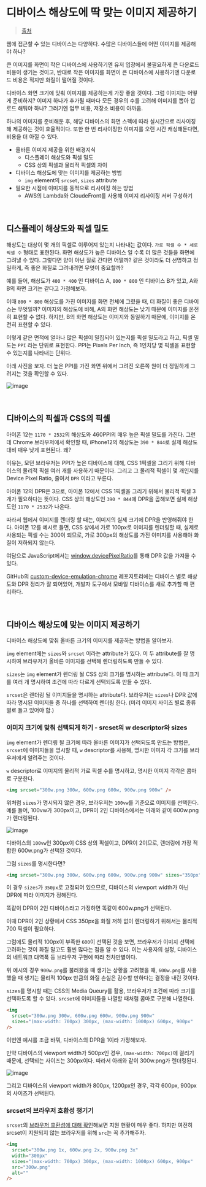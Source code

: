 # 디바이스 해상도에 딱 맞는 이미지 제공하기

> [출처](https://blog.hoseung.me/2023-04-02-provide-fit-image)

웹에 접근할 수 있는 디바이스는 다양하다. 수많은 디바이스들에 어떤 이미지를 제공해야 하나?

큰 이미지를 화면이 작은 디바이스에 사용하기엔 유저 입장에서 불필요하게 큰 다운로드 비용이 생기는 것이고, 반대로 작은 이미지를 화면이 큰 디바이스에 사용하기엔 다운로드 비용은 적지만 화질이 떨어질 것이다.

디바이스 화면 크기에 맞춰 이미지를 제공하는게 가장 좋을 것이다. 그럼 이미지는 어떻게 준비하지? 이미지 하나가 추가될 때마다 모든 경우의 수를 고려해 이미지를 뽑아 업로드 해둬야 하나? 그러기엔 업무 비용, 저장소 비용이 아까움.

하나의 이미지를 준비해둔 후, 해당 디바이스의 화면 스펙에 따라 실시간으로 리사이징해 제공하는 것이 효율적이다. 또한 한 번 리사이징한 이미지를 오랜 시간 캐싱해둔다면, 비용을 더 아낄 수 있다.

- 올바른 이미지 제공을 위한 배경지식
  - 디스플레이 해상도와 픽셀 밀도
  - CSS 상의 픽셀과 물리적 픽셀의 차이
- 디바이스 해상도에 맞는 이미지를 제공하는 방법
  - `img` element의 `srcset`, `sizes` attribute
- 필요한 시점에 이미지를 동적으로 리사이징 하는 방법
  - AWS의 Lambda와 CloudeFront를 사용해 이미지 리사이징 서버 구성하기

<br/>

## 디스플레이 해상도와 픽셀 밀도

해상도는 대상이 몇 개의 픽셀로 이루어져 있는지 나타내는 값이다. `가로 픽셀 수 * 세로 픽셀 수` 형태로 표현된다. 화면 해상도가 높은 디바이스 일 수록 더 많은 것들을 화면에 그려낼 수 있다. 그렇다면 양이 아닌 질로 간다면 어떨까? 같은 것이라도 더 선명하고 정밀하게, 즉 좋은 화질로 그려내려면 무엇이 중요할까?

예를 들어, 해상도가 `400 * 400` 인 디바이스 A, `800 * 800` 인 디바이스 B가 있고, A와 B의 화면 크기는 같다고 가정해보자.

이때 `800 * 800` 해상도를 가진 이미지를 화면 전체에 그렸을 때, 더 화질이 좋은 디바이스는 무엇일까? 이미지의 해상도에 비해, A의 화면 해상도는 낮기 때문에 이미지를 온전히 표현할 수 없다. 하지만, B의 화면 해상도는 이미지와 동일하기 때문에, 이미지를 온전히 표현할 수 있다.

이렇게 같은 면적에 얼마나 많은 픽셀이 밀집되어 있는지를 픽셀 밀도라고 하고, 픽셀 밀도는 `PPI` 라는 단위로 표현한다. PPI는 Pixels Per Inch, 즉 1인치당 몇 픽셀을 표현할 수 있는지를 나타내는 단위다.

아래 사진을 보자. 더 높은 PPI를 가진 화면 위에서 그려진 오른쪽 원이 더 정밀하게 그려지는 것을 확인할 수 있다.

![image](https://github.com/pozafly/TIL/assets/59427983/1a2fd938-df39-4332-9c15-373c65614e25)

<br/>

## 디바이스의 픽셀과 CSS의 픽셀

아이폰 12는 `1170 * 2532`의 해상도와 460PPI의 매우 높은 픽셀 밀도를 가진다. 그런데 Chrome 브라우저에서 확인할 때, iPhone12의 해상도는 `390 * 844`로 실제 해상도 대비 매우 낮게 표현된다. 왜?

이유는, 모던 브라우저는 PPI가 높은 디바이스에 대해, CSS 1픽셀을 그리기 위해 디바이스의 물리적 픽셀 여러 개를 사용하기 때문이다. 그리고 그 물리적 픽셀이 몇 개인지를 Device Pixel Ratio, 줄여서 `DPR` 이라고 부른다.

아이폰 12의 DPR은 3으로, 아이폰 12에서 CSS 1픽셀을 그리기 위해서 물리적 픽셀 3개가 필요하다는 뜻이다. CSS 상의 해상도인 `390 * 844`에 DPR을 곱해보면 실제 해상도인 `1170 * 2532`가 나온다.

따라서 웹에서 이미지를 렌더링 할 때는, 이미지의 실제 크기에 DPR을 반영해줘야 한다. 아이폰 12를 예시로 들면, CSS 상에서 가로 100px로 이미지를 렌더링할 때, 실제로 사용되는 픽셀 수는 300이 되므로, 가로 300px의 해상도를 가진 이미지를 사용해야 화질이 저하되지 않는다.

여담으로 JavaScript에서는 [window.devicePixelRatio](https://developer.mozilla.org/ko/docs/Web/API/Window/devicePixelRatio)를 통해 DPR 값을 가져올 수 있다.

GitHub의 [custom-device-emulation-chrome](https://github.com/amirshnll/custom-device-emulation-chrome) 레포지토리에는 디바이스 별로 해상도와 DPR 정리가 잘 되어있어, 개발자 도구에서 모바일 디바이스를 새로 추가할 때 편리하다.

<br/>

## 디바이스 해상도에 맞는 이미지 제공하기

디바이스 해상도에 맞춰 올바른 크기의 이미지를 제공하는 방법을 알아보자.

`img` element에는 `sizes`와 `srcset` 이라는 attribute가 있다. 이 두 attribute를 잘 명시하여 브라우저가 올바른 이미지를 선택해 렌더링하도록 만들 수 있다.

`sizes`는 `img` element가 렌더링 될 CSS 상의 크기를 명시하는 attribute다. 이 때 크기를 여러 개 명시하여 조건에 따라 다르게 선택되도록 만들 수 있다.

`srcset`은 렌더링 될 이미지들을 명시하는 attribute다. 브라우저는 `sizes`나 DPR 값에 따라 명시된 이미지들 중 하나를 선택하여 렌더링 한다. (미리 이미지 사이즈 별로 종류별로 들고 있어야 함.)

### 이미지 크기에 맞춰 선택되게 하기 - srcset의 w descriptor와 sizes

`img` element가 렌더링 될 크기에 따라 올바른 이미지가 선택되도록 만드는 방법은, `srcset`에 이미지들을 명시할 때, `w` descriptor를 사용해, 명시한 이미지 각 크기를 브라우저에게 알려주는 것이다.

`w` descriptor로 이미지의 물리적 가로 픽셀 수를 명시하고, 명시한 이미지 각각은 콤마로 구분한다.

```html
<img srcset="300w.png 300w, 600w.png 600w, 900w.png 900w" />
```

위처럼 `sizes`가 명시되지 않은 경우, 브라우저는 `100vw`를 기준으로 이미지를 선택한다. 예를 들어, 100vw가 300px이고, DPR이 2인 디바이스에서는 아래와 같이 600w.png가 렌더링된다.

![image](https://github.com/pozafly/TIL/assets/59427983/34fb98f5-9ab2-4c80-8897-3638f8bee888)

디바이스의 `100vw`인 300px이 CSS 상의 픽셀이고, DPR이 2이므로, 렌더링에 가장 적합한 600w.png가 선택된 것이다.

그럼 `sizes`를 명시한다면?

```html
<img srcset="300w.png 300w, 600w.png 600w, 900w.png 900w" sizes="350px" />
```

이 경우 `sizes`가 `350px`로 고정되어 있으므로, 디바이스의 viewport width가 아닌 DPR에 따라 이미지가 정해진다.

똑같이 DPR이 2인 디바이스라고 가정하면 똑같이 600w.png가 선택된다.

이때 DPR이 2인 상황에서 CSS 350px을 화질 저하 없이 렌더링하기 위해서는 물리적 700 픽셀이 필요하다.

그럼에도 물리적 100px이 부족한 `600`이 선택된 것을 보면, 브라우저가 이미지 선택에 고려하는 것이 화질 말고도 훨씬 많다는 점을 알 수 있다. 이는 사용자의 설정, 디바이스의 네트워크 대역폭 등 브라우저 구현에 따라 천차만별이다.

위 예시의 경우 `900w.png`를 불러왔을 때 생기는 상황을 고려했을 때, `600w.png`를 사용했을 때 생기는 물리적 100px 만큼의 화질 손실은 감수할 만하다는 결정을 내린 것이다.

`sizes`를 명시할 때는 CSS의 Media Queury를 활용, 브라우저가 조건에 따라 크기를 선택하도록 할 수 있다. `srcset`에 이미지들을 나열할 때처럼 콤마로 구분해 나열한다.

```html
<img
  srcset="300w.png 300w, 600w.png 600w, 900w.png 900w"
  sizes="(max-width: 700px) 300px, (max-width: 1000px) 600px, 900px"
/>
```

이번엔 예시를 조금 바꿔, 디바이스의 DPR을 1이라 가정해보자.

만약 디바이스의 viewport width가 500px인 경우, `(max-width: 700px)`에 걸리기 때문에, 선택되는 사이즈는 300px이다. 따라서 아래와 같이 300w.png가 렌더링된다.

![image](https://github.com/pozafly/TIL/assets/59427983/32bad5f9-ce88-4ef9-8643-b299cca1beec)

그리고 디바이스의 viewport width가 800px, 1200px인 경우, 각각 600px, 900px 의 사이즈가 선택된다.

### srcset의 브라우저 호환성 챙기기

`srcset`의 [브라우저 호환성에 대해 확인](https://caniuse.com/?search=srcset)해보면 지원 현황이 매우 좋다. 하지만 여전히 srcset이 지원되지 않는 브라우저를 위해 `src`는 꼭 추가해주자.

```html
<img
  srcset="300w.png 1x, 600w.png 2x, 900w.png 3x"
  width="300px"
  sizes="(max-width: 700px) 300px, (max-width: 1000px) 600px, 900px"
  src="300w.png"
  alt=""
/>
```

